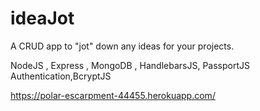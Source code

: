 # ideaJot

A CRUD app to "jot" down any ideas for your projects.

NodeJS , Express , MongoDB , HandlebarsJS, PassportJS Authentication,BcryptJS

https://polar-escarpment-44455.herokuapp.com/
